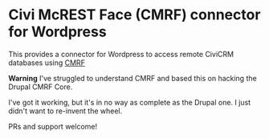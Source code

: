 # Civi McREST Face (CMRF) connector for Wordpress

This provides a connector for Wordpress to access remote CiviCRM databases using [CMRF](https://github.com/CiviMRF)

**Warning** I've struggled to understand CMRF and based this on hacking the Drupal CMRF Core.

I've got it working, but it's in no way as complete as the Drupal one. I just didn't want to re-invent the wheel.

PRs and support welcome!
